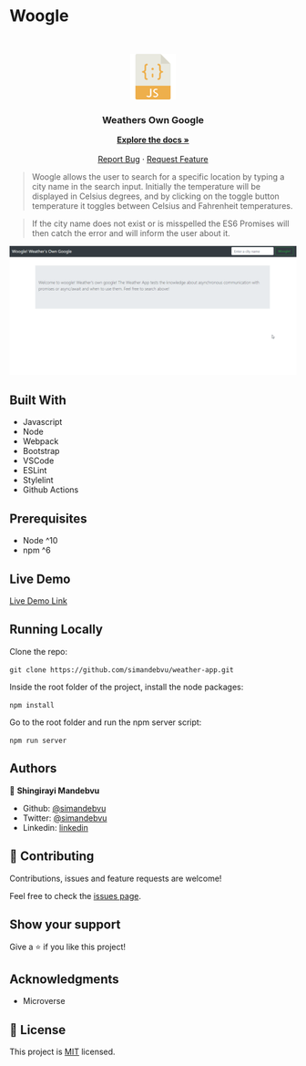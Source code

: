 # Woogle


<br />
<p align="center">
  <a href="https://github.com/simandebvu/weather-app">
    <img src="js-image.png" alt="Logo" width="80" height="80">
  </a>

  <h3 align="center">Weathers Own Google</h3>

  <p align="center">
    <a href="https://github.com/simandebvu/weather-app/"><strong>Explore the docs »</strong></a>
    <br />
    <br />
    <a href="https://github.com/simandebvu/weather-app/issues/">Report Bug</a>
    ·
    <a href="https://github.com/simandebvu/weather-app/">Request Feature</a>
  </p>
</p>

> Woogle allows the user to search for a specific location by typing a city name in the search input. Initially the temperature will be displayed in Celsius degrees, and by clicking on the toggle button temperature it toggles between Celsius and Fahrenheit temperatures.

> If the city name does not exist or is misspelled the ES6 Promises will then catch the error and will inform the user about it.

![screenshot](./app-screenshot.gif)

## Built With

- Javascript
- Node
- Webpack 
- Bootstrap
- VSCode
- ESLint
- Stylelint
- Github Actions

## Prerequisites

- Node ^10
- npm ^6
  
## Live Demo

[Live Demo Link](https://github.com/simandebvu/weather-app/)


## Running Locally

Clone the repo:

`git clone https://github.com/simandebvu/weather-app.git`

Inside the root folder of the project, install the node packages:

`npm install`

Go to the root folder and run the npm server script:

`npm run server`
  
## Authors

👤 **Shingirayi Mandebvu**

- Github: [@simandebvu](https://github.com/simandebvu)
- Twitter: [@simandebvu](https://twitter.com/simandebvu)
- Linkedin: [linkedin](https://linkedin.com/in/simandebvu)

## 🤝 Contributing

Contributions, issues and feature requests are welcome!

Feel free to check the [issues page](issues/).

## Show your support

Give a ⭐️ if you like this project!

## Acknowledgments

- Microverse

## 📝 License

This project is [MIT](lic.url) licensed.
